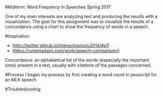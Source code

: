 #Midterm: Word Frequency in Speeches
Spring 2017

One of my main interests are analyzing text and producing the results with a visualization. The goal for this assignment was to visualize the results of a concordance using a chart to show the frequency of words in a speech.

#Inspiration:
* (http://twitter.github.io/interactive/sotu2014/#p1)
* (https://runemadsen.com/work/speech-comparison/)

Concordance: an alphabetical list of the words (especially the important ones) present in a text, usually with citations of the passages concerned.

#Process
I began my process by first creating a word count in javascript for an MLK speech.

#Troubleshooting



